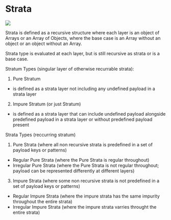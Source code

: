 # Strata

<img src='https://github.com/ItsZeusBro/Strata/blob/f969b7a2fa72b77677c2938214cd6d70c34879cd/strata.jpeg'/>

Strata is defined as a recursive structure where each layer is an object of Arrays or an Array of Objects, where the base case is an Array without an object or an object without an Array.

Strata type is evaluated at each layer, but is still recursive as strata or is a base case.  

Stratum Types (singular layer of otherwise recurrable strata):
1. Pure Stratum 
- is defined as a strata layer not including any undefined payload in a strata layer
2. Impure Stratum (or just Stratum)
- is defined as a strata layer that can include undefined payload alongside predefined payload in a strata layer or without predefined payload present

Strata Types (reccurring stratum)
1. Pure Strata (where all non recursive strata is predefined in a set of payload keys or patterns)
- Regular Pure Strata (where the Pure Strata is regular throughout)
- Irregular Pure Strata (where the Pure Strata is not regular throughout; payload can be represented differently at different layers)
3. Impure Strata (where some non recursive strata is not predefined in a set of payload keys or patterns)
- Regular Impure Strata (where the impure strata has the same impurity throughout the entire strata)
- Irregular Impure Strata (where the impure strata varries throught the entire strata)
